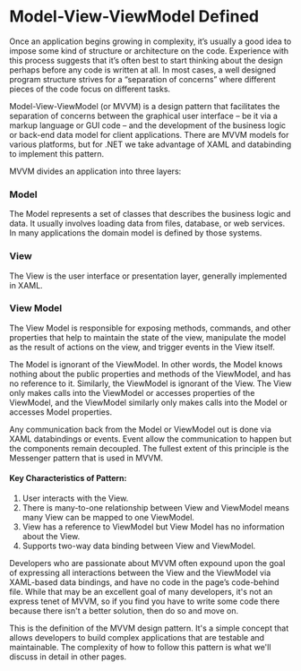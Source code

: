 # Model-View-ViewModel Defined

Once an application begins growing in complexity, it’s usually a good idea to impose some kind of structure or architecture on the code. Experience with this process suggests that it’s often best to start thinking about the design perhaps before any code is written at all. In most cases, a well designed program structure strives for a “separation of concerns” where different pieces of the code focus on different tasks.

Model-View-ViewModel (or MVVM) is a design pattern that facilitates the separation of concerns between the graphical user interface – be it via a markup language or GUI code – and the development of the business logic or back-end data model for client applications. There are MVVM models for various platforms, but for .NET we take advantage of XAML and databinding to implement this pattern.

MVVM divides an application into three layers: 

### Model
The Model represents a set of classes that describes the business logic and data. It usually involves loading data from files, database, or web services. In many applications the domain model is defined by those systems.

### View
The View is the user interface or presentation layer, generally implemented in XAML.

### View Model
The View Model is responsible for exposing methods, commands, and other properties that help to maintain the state of the view, manipulate the model as the result of actions on the view, and trigger events in the View itself.

The Model is ignorant of the ViewModel. In other words, the Model knows nothing about the public properties and methods of the ViewModel, and has no reference to it. Similarly, the ViewModel is ignorant of the View. The View only makes calls into the ViewModel or accesses properties of the ViewModel, and the ViewModel similarly only makes calls into the Model or accesses Model properties.

Any communication back from the Model or ViewModel out is done via XAML databindings or events. Event allow the communication to happen but the components remain decoupled. The fullest extent of this principle is the Messenger pattern that is used in MVVM.
 
#### Key Characteristics of Pattern:
1. User interacts with the View.
2. There is many-to-one relationship between View and ViewModel means many View can be mapped to one ViewModel.
3. View has a reference to ViewModel but View Model has no information about the View.
4. Supports two-way data binding between View and ViewModel.

Developers who are passionate about MVVM often expound upon the goal of expressing all interactions between the View and the ViewModel via XAML-based data bindings, and have no code in the page’s code-behind file. While that may be an excellent goal of many developers, it's not an express tenet of MVVM, so if you find you have to write some code there because there isn't a better solution, then do so and move on.

This is the definition of the MVVM design pattern. It's a simple concept that allows developers to build complex applications that are testable and maintainable. The complexity of how to follow this pattern is what we'll discuss in detail in other pages.
